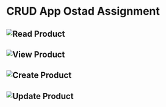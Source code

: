 #   CRUD App Ostad Assignment
##  ![Read Product](img1.jpg)
## ![View Product](img2.jpg)
## ![Create Product](img3.jpg)
## ![Update Product](img4.jpg)
